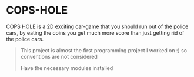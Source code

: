 # COPS-HOLE
COPS HOLE is a 2D exciting car-game that you should run out of the police cars, by eating the coins you get much more score than just getting rid of the police cars.
> This project is almost the first programming project I worked on :) so conventions are not considered
> 
> Have the necessary modules installed 
